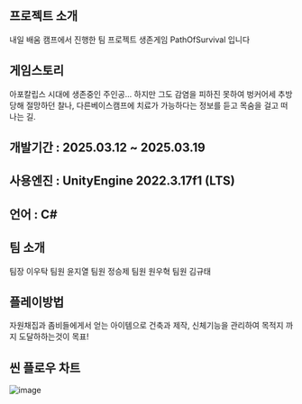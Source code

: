 ## 프로젝트 소개
내일 배움 캠프에서 진행한 팀 프로젝트 생존게임 PathOfSurvival 입니다

## 게임스토리
아포칼립스 시대에 생존중인 주인공... 하지만 그도 감염을 피하진 못하여 벙커어세 추방당해 절망하던 찰나, 다른베이스캠프에 치료가 가능하다는 정보를 듣고 목숨을 걸고 떠나는 길.

## 개발기간 : 2025.03.12 ~ 2025.03.19

## 사용엔진 : UnityEngine 2022.3.17f1 (LTS)

## 언어 : C#

## 팀 소개
팀장 이우탁 
팀원 윤지열
팀원 정승제
팀원 원우혁
팀원 김규태

## 플레이방법
자원채집과 좀비들에게서 얻는 아이템으로 건축과 제작, 신체기능을 관리하여 목적지 까지 도달하하는것이 목표!

## 씬 플로우 차트
![image](https://github.com/user-attachments/assets/b675d641-2d6a-4e72-868a-30c210122bfc)
